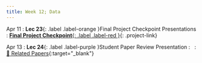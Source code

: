 ```yaml
---
title: Week 12; Data
---
```


Apr 11
: **Lec 23**{: .label .label-orange }Final Project Checkpoint Presentations
: [**Final Project Checkpoint**{: .label .label-red }](/CSCI5980-Spr23-DeepRob/projects/#final-project){: .project-link}
  <!-- : [Solution](#) -->

Apr 13
: **Lec 24**{: .label .label-purple }Student Paper Review Presentation
: &nbsp;
  : [📃 Related Papers](/CSCI5980-Spr23-DeepRob/papers/){:target="_blank"}
  <!-- : [3.1](#), [2.2](#), [2.3](#) -->

<!-- Apr 31
: **Dis 12**{: .label .label-blue }[Creating and managing datasets, Papers With Code](#) -->
